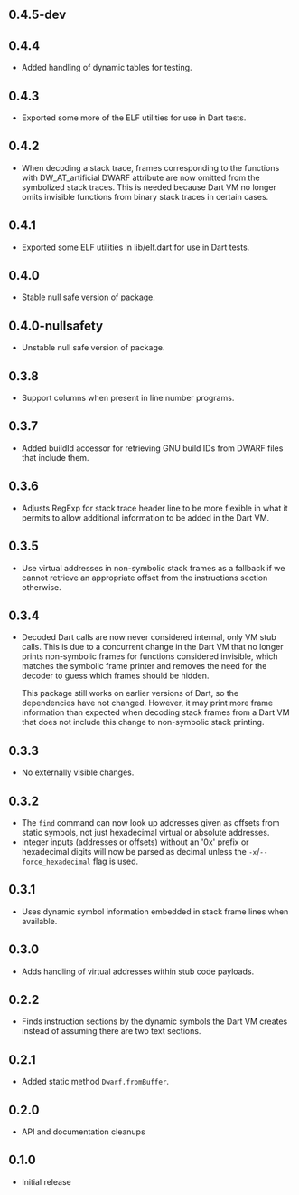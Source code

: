 ## 0.4.5-dev

## 0.4.4

- Added handling of dynamic tables for testing.

## 0.4.3

- Exported some more of the ELF utilities for use in Dart tests.

## 0.4.2

- When decoding a stack trace, frames corresponding to the functions
  with DW_AT_artificial DWARF attribute are now omitted from the symbolized
  stack traces. This is needed because Dart VM no longer omits invisible
  functions from binary stack traces in certain cases.

## 0.4.1

- Exported some ELF utilities in lib/elf.dart for use in Dart tests.

## 0.4.0

- Stable null safe version of package.

## 0.4.0-nullsafety

- Unstable null safe version of package.

## 0.3.8

- Support columns when present in line number programs.

## 0.3.7

- Added buildId accessor for retrieving GNU build IDs from DWARF files that
  include them.

## 0.3.6

- Adjusts RegExp for stack trace header line to be more flexible in what it
  permits to allow additional information to be added in the Dart VM.

## 0.3.5

- Use virtual addresses in non-symbolic stack frames as a fallback if we cannot
  retrieve an appropriate offset from the instructions section otherwise.

## 0.3.4

- Decoded Dart calls are now never considered internal, only VM stub calls.
  This is due to a concurrent change in the Dart VM that no longer prints
  non-symbolic frames for functions considered invisible, which matches the
  symbolic frame printer and removes the need for the decoder to guess which
  frames should be hidden.

  This package still works on earlier versions of Dart, so the dependencies have
  not changed. However, it may print more frame information than expected when
  decoding stack frames from a Dart VM that does not include this change to
  non-symbolic stack printing.

## 0.3.3

- No externally visible changes.

## 0.3.2

- The `find` command can now look up addresses given as offsets from static
  symbols, not just hexadecimal virtual or absolute addresses.
- Integer inputs (addresses or offsets) without an '0x' prefix or hexadecimal
  digits will now be parsed as decimal unless the `-x`/`--force_hexadecimal`
  flag is used.

## 0.3.1

- Uses dynamic symbol information embedded in stack frame lines when available.

## 0.3.0

- Adds handling of virtual addresses within stub code payloads.

## 0.2.2

- Finds instruction sections by the dynamic symbols the Dart VM creates instead
  of assuming there are two text sections.

## 0.2.1

- Added static method `Dwarf.fromBuffer`.

## 0.2.0

- API and documentation cleanups

## 0.1.0

- Initial release
